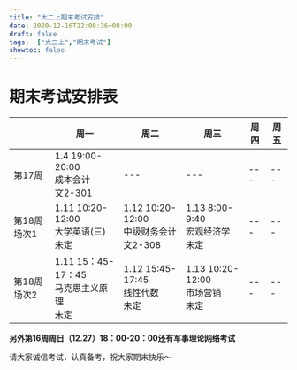 ```yaml
---
title: "大二上期末考试安排"
date: 2020-12-16T22:08:36+08:00
draft: false
tags:  ["大二上","期末考试"]
showtoc: false
---
```


# 期末考试安排表

|       | 周一 | 周二 | 周三 | 周四 | 周五|
|-------|------|-------|-------|-------|------|
|第17周| 1.4  19:00-20:00<br>成本会计 <br>文2-301|---|---|---|---|
|第18周 场次1| 1.11 10:20-12:00<br>大学英语(三)<br>未定|1.12 10:20-12:00<br>中级财务会计<br>文2-308|1.13 8:00-9:40<br>宏观经济学<br>未定|---|---|
|第18周 场次2|1.11 15：45-17：45<br>马克思主义原理<br>未定|1.12 15:45-17:45<br>线性代数<br>未定|1.13 10:20-12:00<br>市场营销<br>未定|---|---|

**另外第16周周日（12.27）18：00-20：00还有军事理论网络考试**

请大家诚信考试，认真备考，祝大家期末快乐～